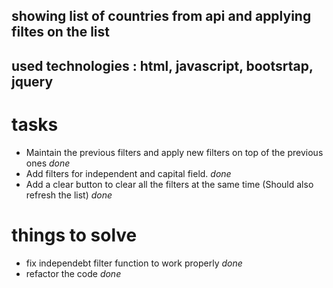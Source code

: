 ## showing list of countries from api and applying filtes on the list

## used technologies : html, javascript, bootsrtap, jquery

# tasks
- Maintain the previous filters and apply new filters on top of the previous ones *done*
- Add filters for independent and capital field. *done*
- Add a clear button to clear all the filters at the same time (Should also refresh the list) *done*

# things to solve
- fix independebt filter  function to work properly *done*
- refactor the code *done*
